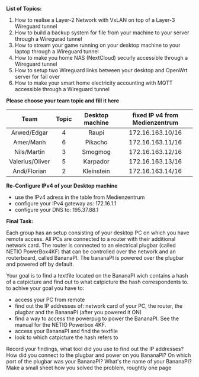**List of Topics:**

1. How to realise a Layer-2 Network with VxLAN on top of a Layer-3 Wireguard tunnel
2. How to build a backup system for file from your machine to your server through a Wiregurad tunnel
3. How to stream your game running on your desktop machine to your laptop through a Wireguard tunnel
4. How to make you home NAS (NextCloud) securly accessible through a Wireguard tunnel
5. How to setup two Wireguard links between your desktop and OpenWrt server for fail over
6. How to make your smart home electricity accounting with MQTT accessible through a Wireguard tunnel


**Please choose your team topic and fill it here**

|  Team 	       |   Topic   |   Desktop machine   |  fixed IP v4 from Medienzentrum
| :-------------:| :-------: | :----------------:  | :------------------------------: 
| Arwed/Edgar    | 4         |       Raupi         |   172.16.163.10/16
| Amer/Manh      | 6         |       Pikacho       |   172.16.163.11/16
| Nils/Martin    | 3         |       Smogmog       |   172.16.163.12/16
| Valerius/Oliver| 5         |       Karpador      |   172.16.163.13/16
| Andi/Florian   | 2         |       Kleinstein    |   172.16.163.14/16     

**Re-Configure IPv4 of your Desktop machine**
- use the IPv4 adress in the table from Medienzentrum
- configure your IPv4 gateway as: 172.16.1.1
- configure your DNS to: 195.37.88.1


**Final Task:**

Each group has an setup consisting of your desktop PC on which you have remote access. All PCs are connected to a router with their additional network card. 
The router is connected to an electrical plugbar (called NETIO PowerBox4KF) that can be controlled over the network and an routerboard, called BananaPI. 
The bananaPI is powered over the plugbar and powered off by default.

Your goal is to find a textfile located on the BananaPI wich contains a hash of a catpicture and find out to what catpicture the hash correspondents to.
to achive your goal you have to:

- access your PC from remote
- find out the IP addresses of: network card of your PC, the router, the plugbar and the BananaPI (after you powered it ON)
- find a way to access the powerpug to power the BananaPI. See the manual for the NETIO Powerbox 4KF. 
- access your BananaPI and find the textfile
- look to which catpicture the hash refers to 

Record your findings, what tool did you use to find out the IP addresses? How did you connect to the plugbar and power on you BananaPI? 
On which port of the plugbar was your BananaPI? What's the name of your BananaPI?
Make a small sheet how you solved the problem, roughtly one page
